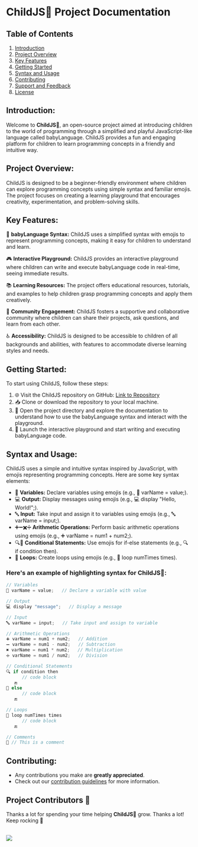 # ChildJS🧒 Project Documentation

## Table of Contents

1. [Introduction](#introduction)
2. [Project Overview](#project-overview)
3. [Key Features](#key-features)
4. [Getting Started](#getting-started)
5. [Syntax and Usage](#syntax-and-usage)
6. [Contributing](#contributing)
7. [Support and Feedback](#support-and-feedback)
8. [License](#license)

## Introduction:
Welcome to **ChildJS🧒**, an open-source project aimed at introducing children to the world of programming through a simplified and playful JavaScript-like language called babyLanguage. ChildJS provides a fun and engaging platform for children to learn programming concepts in a friendly and intuitive way.

## Project Overview:
ChildJS is designed to be a beginner-friendly environment where children can explore programming concepts using simple syntax and familiar emojis. The project focuses on creating a learning playground that encourages creativity, experimentation, and problem-solving skills.

## Key Features:

👶 **babyLanguage Syntax:** ChildJS uses a simplified syntax with emojis to represent programming concepts, making it easy for children to understand and learn.

🎮 **Interactive Playground:** ChildJS provides an interactive playground where children can write and execute babyLanguage code in real-time, seeing immediate results.

📚 **Learning Resources:** The project offers educational resources, tutorials, and examples to help children grasp programming concepts and apply them creatively.

🤝 **Community Engagement:** ChildJS fosters a supportive and collaborative community where children can share their projects, ask questions, and learn from each other.

♿ **Accessibility:** ChildJS is designed to be accessible to children of all backgrounds and abilities, with features to accommodate diverse learning styles and needs.

## Getting Started:

To start using ChildJS, follow these steps:

1. 🌐 Visit the ChildJS repository on GitHub: [Link to Repository](https://github.com/danishzayan/childJS.git)
2. 📥 Clone or download the repository to your local machine.
3. 📂 Open the project directory and explore the documentation to understand how to use the babyLanguage syntax and interact with the playground.
4. 🚀 Launch the interactive playground and start writing and executing babyLanguage code.

## Syntax and Usage:

ChildJS uses a simple and intuitive syntax inspired by JavaScript, with emojis representing programming concepts. Here are some key syntax elements:

- 🍼 **Variables:** Declare variables using emojis (e.g., 🍼 varName = value;).
- 💻 **Output:** Display messages using emojis (e.g., 💻 display "Hello, World!";).
- 🔤 **Input:** Take input and assign it to variables using emojis (e.g., 🔤 varName = input;).
- ➕➖✖️➗ **Arithmetic Operations:** Perform basic arithmetic operations using emojis (e.g., ➕ varName = num1 + num2;).
- 🔍🔎 **Conditional Statements:** Use emojis for if-else statements (e.g., 🔍 if condition then).
- 🔁 **Loops:** Create loops using emojis (e.g., 🔁 loop numTimes times).

### Here's an example of highlighting syntax for ChildJS🧒:
```javascript
// Variables
🍼 varName = value;   // Declare a variable with value

// Output
💻 display "message";   // Display a message

// Input
🔤 varName = input;   // Take input and assign to variable

// Arithmetic Operations
➕ varName = num1 + num2;   // Addition
➖ varName = num1 - num2;   // Subtraction
✖️ varName = num1 * num2;   // Multiplication
➗ varName = num1 / num2;   // Division

// Conditional Statements
🔍 if condition then
      // code block
   🔚
🔎 else
      // code block
   🔚

// Loops
🔁 loop numTimes times
      // code block
   🔚

// Comments
📝 // This is a comment
```

## Contributing:

- Any contributions you make are **greatly appreciated**.
- Check out our [contribution guidelines](/CONTRIBUTING.md) for more information.

## Project Contributors 🌟
Thanks a lot for spending your time helping **ChildJS🧒** grow. Thanks a lot! Keep rocking 🎉 </p><br />
<a href="https://github.com/danishzayan/childJS/graphs/contributors">
  <img src="https://contrib.rocks/image?repo=danishzayan/childJS" />
</a>


